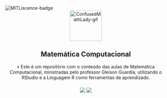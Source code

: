 <div align="left">
  <img src="https://img.shields.io/github/license/juletopi/Matematica_Computacional" alt="MITLiscence-badge">

<div align="center">
  <a href="https://emoji.gg/emoji/7244_ConfusedMathLady"><img src="https://cdn3.emoji.gg/emojis/7244_ConfusedMathLady.gif" width="100px"height="95px" alt="ConfusedMathLady-gif"></a>
  <h2 align="center">Matemática Computacional</h2>

<div align="center">
• Este é um repositório com o conteúdo das aulas de Matemática Computacional, ministradas pelo professor Gleison Guardia, utilizando o RStudio e a Linguagem R como ferramentas de aprendizado.
</div>

###

<div align="center">
  <img src="https://img.shields.io/badge/Made%20with%20IDE:-Visual%20Studio%20-gray.svg?colorA=655BE1&amp;colorB=4F44D6&amp;style=for-the-badge" style="max-width: 100%;">
  <img src="https://img.shields.io/badge/And%20made%20with%20language:-CSharp%20-gray.svg?colorA=61c265&amp;colorB=4CAF50&amp;style=for-the-badge" style="max-width: 100%;">
</div>
